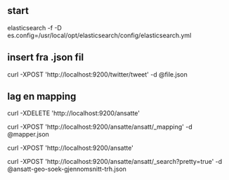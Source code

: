 start
---
elasticsearch -f -D es.config=/usr/local/opt/elasticsearch/config/elasticsearch.yml

insert fra .json fil
--
curl -XPOST 'http://localhost:9200/twitter/tweet' -d @file.json


lag en mapping
---
curl -XDELETE 'http://localhost:9200/ansatte'

curl -XPOST 'http://localhost:9200/ansatte/ansatt/_mapping' -d @mapper.json

curl -XPOST 'http://localhost:9200/ansatte'

curl -XPOST 'http://localhost:9200/ansatte/ansatt/_search?pretty=true' -d @ansatt-geo-soek-gjennomsnitt-trh.json
